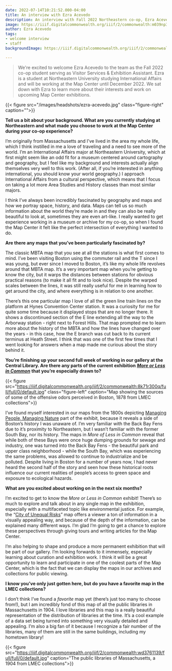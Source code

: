 ```yaml
---
date: 2022-07-14T10:21:52.000-04:00
title: An interview with Ezra Acevedo
description: An interview with Fall 2022 Northeastern co-op, Ezra Acevedo
image: https://iiif.digitalcommonwealth.org/iiif/2/commonwealth:m039np39s/608,1868,2371,1072/full/0/default.jpg
author: Ezra Acevedo
tags:
- welcome interview
- staff
backgroundImage: https://iiif.digitalcommonwealth.org/iiif/2/commonwealth:wd3761139/full/1200,/0/default.jpg

---
```

> We're excited to welcome Ezra Acevedo to the team as the Fall 2022 co-op student serving as Visitor Services & Exhibition Assistant. Ezra is a student at Northeastern University studying International Affairs and will be working at the Map Center until December 2022. We sat down with Ezra to learn more about their interests and work on upcoming Map Center exhibitions.

{{< figure src="/images/headshots/ezra-acevedo.jpg" class="figure-right" caption="">}}

**Tell us a bit about your background. What are you currently studying at Northeastern and what made you choose to work at the Map Center during your co-op experience?**

I’m originally from Massachusetts and I’ve lived in the area my whole life, which I think instilled in me a love of traveling and a need to see more of the world. I’m an International Affairs major at Northeastern University, which at first might seem like an odd fit for a museum centered around cartography and geography, but I feel like my background and interests actually align themselves very well to this work. (After all, if you’re interested in anything international, you should know your world geography.) I approach International Affairs from a cultural perspective, which means that I focus on taking a lot more Area Studies and History classes than most similar majors.

I think I’ve always been incredibly fascinated by geography and maps and how we portray space, history, and data. Maps can tell us so much information about the world they’re made in and they can also be really beautiful to look at, sometimes they are even art-like. I really wanted to get experience working in a museum or archive for my co-op, so when I found the Map Center it felt like the perfect intersection of everything I wanted to do.

**Are there any maps that you’ve been particularly fascinated by?**

The classic MBTA map that you see at all the stations is what first comes to mind. I’ve been visiting Boston using the commuter rail and the T since I was young, but ever since I moved to Boston, it’s like my whole life revolves around that MBTA map. It’s a very important map when you’re getting to know the city, but it warps the distances between stations for obvious practical reasons (to make it all fit and to look nice). Despite the warped scales between the lines, it was still really useful for me in learning how to get around the city, and where everything is in relation to one another.

There’s this one particular map I love of all the green line train lines on the platform at Hynes Convention Center station. It was a curiosity for me for quite some time because it displayed stops that are no longer there. It shows a discontinued section of the E line extending all the way to the Arborway station - right next to Forest Hills. That map prompted me to learn more about the history of the MBTA and how the lines have changed over the years - in this case, how the E branch was cut back to its current terminus at Heath Street. I think that was one of the first few times that I went looking for answers when a map made me curious about the story behind it.

**You’re finishing up your second full week of working in our gallery at the Central Library. Are there any parts of the current exhibition** [**_More or Less in Common_**](https://www.leventhalmap.org/digital-exhibitions/more-or-less-in-common/) **that you’re especially drawn to?**

{{< figure src="https://iiif.digitalcommonwealth.org/iiif/2/commonwealth:8k71r300q/full/full/0/default.jpg"  class="figure-left" caption="Map showing the sources of some of the offensive odors perceived in Boston, 1878 from LMEC collections">}}

I’ve found myself interested in our maps from the 1800s depicting [Managing People, Managing Nature](https://www.leventhalmap.org/digital-exhibitions/more-or-less-in-common/topics/managing-nature-people/) part of the exhibit, because it reveals a side of Boston’s history I was unaware of. I’m very familiar with the Back Bay Fens due to it’s proximity to Northeastern, but I wasn’t familiar with the former South Bay, nor its history. The maps in _More of Less in Common_ reveal that while both of these Bays were once huge dumping grounds for sewage and industry, one was turned into the Back Bay Fens - the beautiful park and upper class neighborhood - while the South Bay, which was experiencing the same problems, was allowed to continue to industrialize and be polluted. Despite living in Boston for a number of years now, I had never heard the second half of the story and seen how these historical roots influence our current realities of people’s access to green space and exposure to ecological hazards.

**What are you excited about working on in the next six months?**

I’m excited to get to know the _More or Less in Common_ exhibit! There’s so much to explore and talk about in any single map in the exhibition, especially with a multifaceted topic like environmental justice. For example, the “[City of Unequal Risks](https://collections.leventhalmap.org/search/commonwealth:4t64k502g)” map offers a viewer a ton of information in a visually appealing way, and because of the depth of the information, can be explained many different ways. I’m glad I’m going to get a chance to explore these perspectives through giving tours and writing articles for the Map Center.

I’m also helping to shape and produce a more permanent exhibition that will be part of our gallery. I’m looking forwards to it immensely, especially learning about curation and exhibition work. I think it will be a great opportunity to learn and participate in one of the coolest parts of the Map Center, which is the fact that we can display the maps in our archives and collections for public viewing.

**I know you’ve only just gotten here, but do you have a favorite map in the LMEC collections?**

I don’t think I’ve found a _favorite_ map yet (there’s just too many to choose from!), but I am incredibly fond of this map of all the public libraries in Massachusetts in 1904. I love libraries and this map is a really beautiful representation of the distribution of libraries at the time. It’s a cool example of a data set being turned into something very visually detailed and appealing. I’m also a big fan of it because I recognize a fair number of the libraries, many of them are still in the same buildings, including my hometown library!

{{< figure src="https://iiif.digitalcommonwealth.org/iiif/2/commonwealth:wd3761139/full/full/0/default.jpg" caption="The public libraries of Massachusetts, a 1904 from LMEC collections">}}